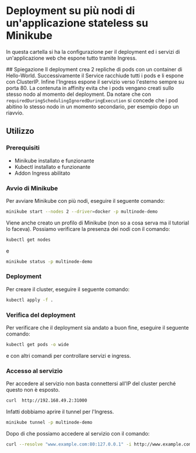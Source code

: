 # Deployment su più nodi di un'applicazione stateless su Minikube
In questa cartella si ha la configurazione per il deployment ed i servizi di un'applicazione web che espone tutto tramite Ingress.

## Spiegazione
Il deployment crea 2 repliche di pods con un container di Hello-World. Successivamente il Service racchiude tutti i pods e li espone con ClusterIP. Infine l'Ingress espone il servizio verso l'esterno sempre su porta 80. 
La contenuta in affinity evita che i pods vengano creati sullo stesso nodo al momento del deployment. Da notare che con ```requiredDuringSchedulingIgnoredDuringExecution``` si concede che i pod abitino lo stesso nodo in un momento secondario, per esempio dopo un riavvio.

## Utilizzo

### Prerequisiti
- Minikube installato e funzionante
- Kubectl installato e funzionante
- Addon Ingress abilitato

### Avvio di Minikube
Per avviare Minikube con più nodi, eseguire il seguente comando:
```bash
minikube start --nodes 2 --driver=docker -p multinode-demo
```
Viene anche creato un profilo di Minikube (non so a cosa serva ma il tutorial lo faceva).
Possiamo verificare la presenza dei nodi con il comando:
```bash
kubectl get nodes
```
e
```bash
minikube status -p multinode-demo
```

### Deployment
Per creare il cluster, eseguire il seguente comando:
```bash
kubectl apply -f .
```

### Verifica del deployment
Per verificare che il deployment sia andato a buon fine, eseguire il seguente comando:
```bash
kubectl get pods -o wide
```
e con altri comandi per controllare servizi e ingress. 

### Accesso al servizio
Per accedere al servizio non basta connettersi all'IP del cluster perché questo non è esposto. 
```bash
curl  http://192.168.49.2:31000
```
Infatti dobbiamo aprire il tunnel per l'Ingress. 
```bash
minikube tunnel -p multinode-demo
```
Dopo di che possiamo accedere al servizio con il comando:
```bash
curl --resolve "www.example.com:80:127.0.0.1" -i http://www.example.com
```